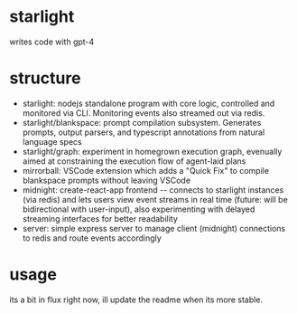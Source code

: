 # starlight

writes code with gpt-4

# structure

- starlight: nodejs standalone program with core logic, controlled and monitored via CLI. Monitoring events also streamed out via redis.
- starlight/blankspace: prompt compilation subsystem. Generates prompts, output parsers, and typescript annotations from natural language specs
- starlight/graph: experiment in homegrown execution graph, evenually aimed at constraining the execution flow of agent-laid plans
- mirrorball: VSCode extension which adds a "Quick Fix" to compile blankspace prompts without leaving VSCode 
- midnight: create-react-app frontend -- connects to starlight instances (via redis) and lets users view event streams in real time (future: will be bidirectional with user-input), also experimenting with delayed streaming interfaces for better readability
- server: simple express server to manage client (midnight) connections to redis and route events accordingly

# usage

its a bit in flux right now, ill update the readme when its more stable.